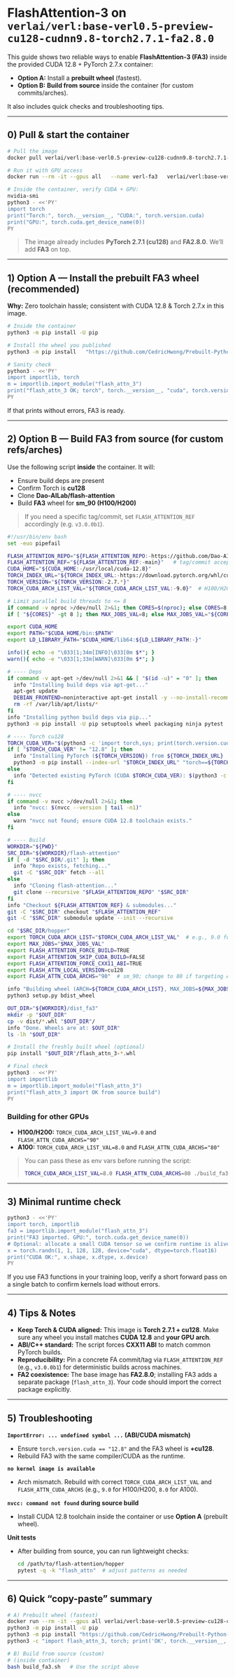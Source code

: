 # FlashAttention-3 on `verlai/verl:base-verl0.5-preview-cu128-cudnn9.8-torch2.7.1-fa2.8.0`

This guide shows two reliable ways to enable **FlashAttention-3 (FA3)** inside the provided CUDA 12.8 + PyTorch 2.7.x container:

- **Option A:** Install a **prebuilt wheel** (fastest).
- **Option B:** **Build from source** inside the container (for custom commits/arches).

It also includes quick checks and troubleshooting tips.

---

## 0) Pull & start the container

```bash
# Pull the image
docker pull verlai/verl:base-verl0.5-preview-cu128-cudnn9.8-torch2.7.1-fa2.8.0

# Run it with GPU access
docker run --rm -it --gpus all   --name verl-fa3   verlai/verl:base-verl0.5-preview-cu128-cudnn9.8-torch2.7.1-fa2.8.0 bash

# Inside the container, verify CUDA + GPU:
nvidia-smi
python3 - <<'PY'
import torch
print("Torch:", torch.__version__, "CUDA:", torch.version.cuda)
print("GPU:", torch.cuda.get_device_name(0))
PY
```

> The image already includes **PyTorch 2.7.1 (cu128)** and **FA2.8.0**. We’ll add **FA3** on top.

---

## 1) Option A — Install the **prebuilt FA3 wheel** (recommended)

**Why:** Zero toolchain hassle; consistent with CUDA 12.8 & Torch 2.7.x in this image.

```bash
# Inside the container
python3 -m pip install -U pip

# Install the wheel you published
python3 -m pip install   "https://github.com/CedricHwong/Prebuilt-Python-wheels-storage/releases/download/flash_attn_3-3.0.0b1%2Bcu128/flash_attn_3-3.0.0b1+cu128-cp39-abi3-linux_x86_64.whl"

# Sanity check
python3 - <<'PY'
import importlib, torch
m = importlib.import_module("flash_attn_3")
print("flash_attn_3 OK; torch", torch.__version__, "cuda", torch.version.cuda)
PY
```

If that prints without errors, FA3 is ready.

---

## 2) Option B — Build FA3 from source (for custom refs/arches)

Use the following script **inside** the container. It will:
- Ensure build deps are present
- Confirm Torch is **cu128**
- Clone **Dao-AILab/flash-attention**
- Build **FA3** wheel for **sm_90 (H100/H200)**

> If you need a specific tag/commit, set `FLASH_ATTENTION_REF` accordingly (e.g. `v3.0.0b1`).

```bash
#!/usr/bin/env bash
set -euo pipefail

FLASH_ATTENTION_REPO="${FLASH_ATTENTION_REPO:-https://github.com/Dao-AILab/flash-attention.git}"
FLASH_ATTENTION_REF="${FLASH_ATTENTION_REF:-main}"   # tag/commit acceptable
CUDA_HOME="${CUDA_HOME:-/usr/local/cuda-12.8}"
TORCH_INDEX_URL="${TORCH_INDEX_URL:-https://download.pytorch.org/whl/cu128}"
TORCH_VERSION="${TORCH_VERSION:-2.7.*}"
TORCH_CUDA_ARCH_LIST_VAL="${TORCH_CUDA_ARCH_LIST_VAL:-9.0}"  # H100/H200 = sm_90

# Limit parallel build threads to <= 8
if command -v nproc >/dev/null 2>&1; then CORES=$(nproc); else CORES=8; fi
if [ "${CORES}" -gt 8 ]; then MAX_JOBS_VAL=8; else MAX_JOBS_VAL="${CORES}"; fi

export CUDA_HOME
export PATH="$CUDA_HOME/bin:$PATH"
export LD_LIBRARY_PATH="$CUDA_HOME/lib64:${LD_LIBRARY_PATH:-}"

info(){ echo -e "\033[1;34m[INFO]\033[0m $*"; }
warn(){ echo -e "\033[1;33m[WARN]\033[0m $*"; }

# ---- Deps
if command -v apt-get >/dev/null 2>&1 && [ "$(id -u)" = "0" ]; then
  info "Installing build deps via apt-get..."
  apt-get update
  DEBIAN_FRONTEND=noninteractive apt-get install -y --no-install-recommends     git build-essential ninja-build ca-certificates
  rm -rf /var/lib/apt/lists/*
fi
info "Installing python build deps via pip..."
python3 -m pip install -U pip setuptools wheel packaging ninja pytest

# ---- Torch cu128
TORCH_CUDA_VER="$(python3 -c 'import torch,sys; print(torch.version.cuda or "cpu")' 2>/dev/null || echo none)"
if [ "$TORCH_CUDA_VER" != "12.8" ]; then
  info "Installing PyTorch (${TORCH_VERSION}) from ${TORCH_INDEX_URL} ..."
  python3 -m pip install --index-url "$TORCH_INDEX_URL" "torch==${TORCH_VERSION}"
else
  info "Detected existing PyTorch (CUDA $TORCH_CUDA_VER): $(python3 -c 'import torch; print(torch.__version__)')"
fi

# ---- nvcc
if command -v nvcc >/dev/null 2>&1; then
  info "nvcc: $(nvcc --version | tail -n1)"
else
  warn "nvcc not found; ensure CUDA 12.8 toolchain exists."
fi

# ---- Build
WORKDIR="${PWD}"
SRC_DIR="${WORKDIR}/flash-attention"
if [ -d "$SRC_DIR/.git" ]; then
  info "Repo exists, fetching..."
  git -C "$SRC_DIR" fetch --all
else
  info "Cloning flash-attention..."
  git clone --recursive "$FLASH_ATTENTION_REPO" "$SRC_DIR"
fi
info "Checkout ${FLASH_ATTENTION_REF} & submodules..."
git -C "$SRC_DIR" checkout "$FLASH_ATTENTION_REF"
git -C "$SRC_DIR" submodule update --init --recursive

cd "$SRC_DIR/hopper"
export TORCH_CUDA_ARCH_LIST="$TORCH_CUDA_ARCH_LIST_VAL"  # e.g., 9.0 for H100/H200, 8.0 for A100
export MAX_JOBS="$MAX_JOBS_VAL"
export FLASH_ATTENTION_FORCE_BUILD=TRUE
export FLASH_ATTENTION_SKIP_CUDA_BUILD=FALSE
export FLASH_ATTENTION_FORCE_CXX11_ABI=TRUE
export FLASH_ATTN_LOCAL_VERSION=cu128
export FLASH_ATTN_CUDA_ARCHS="90"  # sm_90; change to 80 if targeting A100

info "Building wheel (ARCH=${TORCH_CUDA_ARCH_LIST}, MAX_JOBS=${MAX_JOBS})..."
python3 setup.py bdist_wheel

OUT_DIR="${WORKDIR}/dist_fa3"
mkdir -p "$OUT_DIR"
cp -v dist/*.whl "$OUT_DIR"/
info "Done. Wheels are at: $OUT_DIR"
ls -lh "$OUT_DIR"

# Install the freshly built wheel (optional)
pip install "$OUT_DIR"/flash_attn_3-*.whl

# Final check
python3 - <<'PY'
import importlib
m = importlib.import_module("flash_attn_3")
print("flash_attn_3 import OK from source build")
PY
```

### Building for other GPUs
- **H100/H200:** `TORCH_CUDA_ARCH_LIST_VAL=9.0` and `FLASH_ATTN_CUDA_ARCHS="90"`
- **A100:** `TORCH_CUDA_ARCH_LIST_VAL=8.0` and `FLASH_ATTN_CUDA_ARCHS="80"`

> You can pass these as env vars before running the script:
>
> ```bash
> TORCH_CUDA_ARCH_LIST_VAL=8.0 FLASH_ATTN_CUDA_ARCHS=80 ./build_fa3.sh
> ```

---

## 3) Minimal runtime check

```bash
python3 - <<'PY'
import torch, importlib
fa3 = importlib.import_module("flash_attn_3")
print("FA3 imported. GPU:", torch.cuda.get_device_name(0))
# Optional: allocate a small CUDA tensor so we confirm runtime is alive
x = torch.randn(1, 1, 128, 128, device="cuda", dtype=torch.float16)
print("CUDA OK:", x.shape, x.dtype, x.device)
PY
```

If you use FA3 functions in your training loop, verify a short forward pass on a single batch to confirm kernels load without errors.

---

## 4) Tips & Notes

- **Keep Torch & CUDA aligned:** This image is **Torch 2.7.1 + cu128**. Make sure any wheel you install matches **CUDA 12.8** and **your GPU arch**.
- **ABI/C++ standard:** The script forces **CXX11 ABI** to match common PyTorch builds.
- **Reproducibility:** Pin a concrete FA commit/tag via `FLASH_ATTENTION_REF` (e.g., `v3.0.0b1`) for deterministic builds across machines.
- **FA2 coexistence:** The base image has **FA2.8.0**; installing FA3 adds a separate package (`flash_attn_3`). Your code should import the correct package explicitly.

---

## 5) Troubleshooting

**`ImportError: ... undefined symbol ...` (ABI/CUDA mismatch)**  
- Ensure `torch.version.cuda == "12.8"` and the FA3 wheel is **+cu128**.  
- Rebuild FA3 with the same compiler/CUDA as the runtime.

**`no kernel image is available`**  
- Arch mismatch. Rebuild with correct `TORCH_CUDA_ARCH_LIST_VAL` and `FLASH_ATTN_CUDA_ARCHS` (e.g., `9.0` for H100/H200, `8.0` for A100).

**`nvcc: command not found` during source build**  
- Install CUDA 12.8 toolchain inside the container or use **Option A** (prebuilt wheel).

**Unit tests**  
- After building from source, you can run lightweight checks:
  ```bash
  cd /path/to/flash-attention/hopper
  pytest -q -k "flash_attn"  # adjust patterns as needed
  ```

---

## 6) Quick “copy-paste” summary

```bash
# A) Prebuilt wheel (fastest)
docker run --rm -it --gpus all verlai/verl:base-verl0.5-preview-cu128-cudnn9.8-torch2.7.1-fa2.8.0 bash
python3 -m pip install -U pip
python3 -m pip install "https://github.com/CedricHwong/Prebuilt-Python-wheels-storage/releases/download/flash_attn_3-3.0.0b1%2Bcu128/flash_attn_3-3.0.0b1+cu128-cp39-abi3-linux_x86_64.whl"
python3 -c "import flash_attn_3, torch; print('OK', torch.__version__, torch.version.cuda)"

# B) Build from source (custom)
# (inside container)
bash build_fa3.sh   # Use the script above
```
